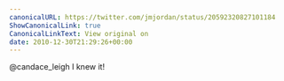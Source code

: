 ```yaml
---
canonicalURL: https://twitter.com/jmjordan/status/20592320827101184
ShowCanonicalLink: true
CanonicalLinkText: View original on
date: 2010-12-30T21:29:26+00:00
---
```

@candace_leigh I knew it!